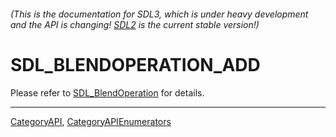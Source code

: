 ###### (This is the documentation for SDL3, which is under heavy development and the API is changing! [SDL2](https://wiki.libsdl.org/SDL2/) is the current stable version!)
# SDL_BLENDOPERATION_ADD

Please refer to [SDL_BlendOperation](SDL_BlendOperation) for details.

----
[CategoryAPI](CategoryAPI), [CategoryAPIEnumerators](CategoryAPIEnumerators)

